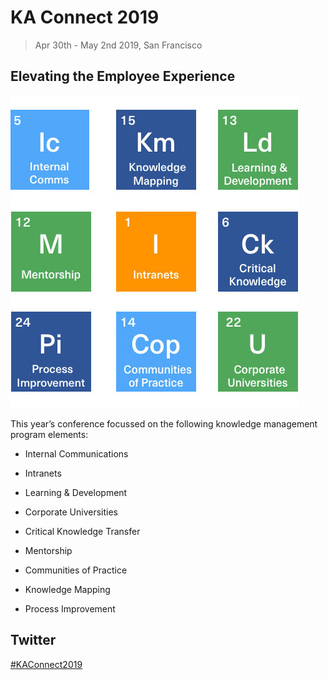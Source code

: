 # KA Connect 2019

> Apr 30th - May 2nd 2019, San Francisco

## Elevating the Employee Experience

![KA Connect 2019 Theme](media/KAConnect2019KMPeriodicElements.jpg)

This year’s conference focussed on the following knowledge management program elements:

- Internal Communications

- Intranets 

- Learning & Development

- Corporate Universities

- Critical Knowledge Transfer

- Mentorship

- Communities of Practice

- Knowledge Mapping

- Process Improvement

## Twitter

[#KAConnect2019](https://twitter.com/search?vertical=default&q=%23KAConnect2019&src=typd)
